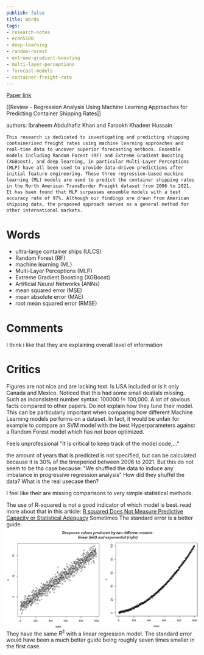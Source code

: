 ```yaml
---
publish: false
title: Words
tags: 
- research-notes
- econ5100
- deep-learning
- random-rorest 
- extreme-gradient-boosting 
- multi-layer-perceptions 
- forecast-models
- container-freight-rate
---
```


[Paper link](https://link.springer.com/content/pdf/10.1007/978-3-030-99587-4_23.pdf)

[[Review - Regression Analysis Using Machine Learning Approaches for Predicting Container Shipping Rates]]

authors: Ibraheem Abdulhafiz Khan and Farookh Khadeer Hussain

	This research is dedicated to investigating and predicting shipping containerised freight rates using machine learning approaches and real-time data to uncover superior forecasting methods. Ensemble models including Random Forest (RF) and Extreme Gradient Boosting (XGBoost), and deep learning, in particular Multi-Layer Perceptions (MLP) have all been used to provide data-driven predictions after initial feature engineering. These three regression-based machine learning (ML) models are used to predict the container shipping rates in the North American TransBorder Freight dataset from 2006 to 2021. It has been found that MLP surpasses ensemble models with a test accuracy rate of 97%. Although our findings are drawn from American shipping data, the proposed approach serves as a general method for other international markets.

# Words
- ultra-large container ships (ULCS)
- Random Forest (RF)
- machine learning (ML)
- Multi-Layer Perceptions (MLP)
- Extreme Gradient Boosting (XGBoost)
- Artificial Neural Networks (ANNs)
- mean squared error (MSE)
- mean absolute error (MAE)
- root mean squared error (RMSE)

# Comments
I think i like that they are explaining overall level of information

# Critics
Figures are not nice and are lacking text.
Is USA included or is it only Canada and Mexico.
Noticed that this had some small deatials missing. Such as inconsistent number syntax:
100000 != 100,000.
A lot of obvious facts compared to other papers.
Do not explain how they tune their model.
	This can be particularly important when comparing how different Machine Learning models performs on a dataset. In fact, it would be unfair for example to compare an SVM model with the best Hyperparameters against a Random Forest model which has not been optimized.

Feels unprofessional "It is critical to keep track of the model code,…"

the amount of years that is predicted is not specified, but can be calculated because it is 30% of the timeperiod between 2006 to 2021. But this do not seem to be tha case because: "We shuffled the data to induce any imbalance in progressive regression analysis" How did they shuffel the data?
What is the real usecase then?

I feel like their are missing comparisons to very simple statistical methods.

The use of R-squared is not a good indicator of which model is best.
read more about that in this article: [R squared Does Not Measure Predictive Capacity or Statistical Adequacy](https://www.kdnuggets.com/2020/07/r-squared-predictive-capacity-statistical-adequacy.html)
Sometimes The standard error is a better guide.
![](attachments/Pasted%20image%2020221021230046.png)
They have the same $R^2$ with a linear regression model. The standard error would have been a much better guide being roughly seven times smaller in the first case.
